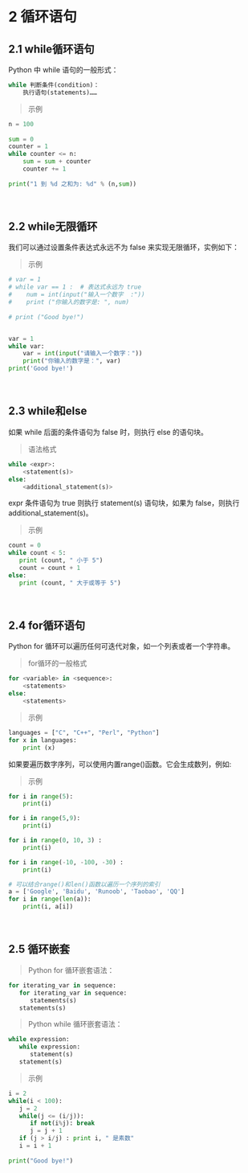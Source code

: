 
&emsp;
# 2 循环语句
## 2.1 while循环语句
Python 中 while 语句的一般形式：
```python
while 判断条件(condition)：
    执行语句(statements)……
```
>示例
```python
n = 100
 
sum = 0
counter = 1
while counter <= n:
    sum = sum + counter
    counter += 1
 
print("1 到 %d 之和为: %d" % (n,sum))
```
&emsp;
## 2.2 while无限循环
我们可以通过设置条件表达式永远不为 false 来实现无限循环，实例如下：

>示例
```python
# var = 1
# while var == 1 :  # 表达式永远为 true
#    num = int(input("输入一个数字  :"))
#    print ("你输入的数字是: ", num)
 
# print ("Good bye!")


var = 1
while var:
    var = int(input("请输入一个数字："))
    print("你输入的数字是：", var)
print('Good bye!')
```

&emsp;
## 2.3 while和else
如果 while 后面的条件语句为 false 时，则执行 else 的语句块。

>语法格式
```python
while <expr>:
    <statement(s)>
else:
    <additional_statement(s)>
```
expr 条件语句为 true 则执行 statement(s) 语句块，如果为 false，则执行 additional_statement(s)。

>示例
```python
count = 0
while count < 5:
   print (count, " 小于 5")
   count = count + 1
else:
   print (count, " 大于或等于 5")
```

&emsp;
## 2.4 for循环语句
Python for 循环可以遍历任何可迭代对象，如一个列表或者一个字符串。

>for循环的一般格式
```python
for <variable> in <sequence>:
    <statements>
else:
    <statements>
```
>示例
```python
languages = ["C", "C++", "Perl", "Python"] 
for x in languages:
    print (x)
```
如果要遍历数字序列，可以使用内置range()函数。它会生成数列，例如:

>示例
```python
for i in range(5):
    print(i)

for i in range(5,9):
    print(i)

for i in range(0, 10, 3) :
    print(i)

for i in range(-10, -100, -30) :
    print(i)

# 可以结合range()和len()函数以遍历一个序列的索引
a = ['Google', 'Baidu', 'Runoob', 'Taobao', 'QQ']
for i in range(len(a)):
    print(i, a[i])
```
&emsp;
## 2.5 循环嵌套
>Python for 循环嵌套语法：
```python
for iterating_var in sequence:
   for iterating_var in sequence:
      statements(s)
   statements(s)
```
>Python while 循环嵌套语法：
```python
while expression:
   while expression:
      statement(s)
   statement(s)
```

>示例
```python
i = 2
while(i < 100):
   j = 2
   while(j <= (i/j)):
      if not(i%j): break
      j = j + 1
   if (j > i/j) : print i, " 是素数"
   i = i + 1
 
print("Good bye!")
```

